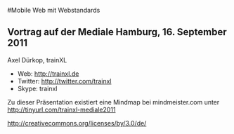 #Mobile Web mit Webstandards
## Vortrag auf der Mediale Hamburg, 16. September 2011

Axel Dürkop, trainXL

- Web: http://trainxl.de
- Twitter: http://twitter.com/trainxl
- Skype: trainxl

Zu dieser Präsentation existiert eine Mindmap bei mindmeister.com unter http://tinyurl.com/trainxl-mediale2011

http://creativecommons.org/licenses/by/3.0/de/